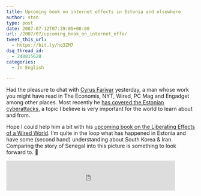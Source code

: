 ```yaml
---
title: Upcoming book on internet effects in Estonia and elsewhere
author: sten
type: post
date: 2007-07-12T07:39:05+00:00
url: /2007/07/upcoming_book_on_internet_effe/
tweet_this_url:
  - https://bit.ly/hq3ZM7
dsq_thread_id:
  - 248815628
categories:
  - In English

---
```

Had the pleasure to chat with [Cyrus Farivar][1] yesterday, a man whose work you might have read in The Economis, NYT, Wired, PC Mag and Engadget among other places. Most recently he [has covered the Estonian cyberattacks][2], a topic I believe is very important for the world to learn about and from.

Hope I could help him a bit with his [upcoming book on the Liberating Effects of a Wired World][3]. I&#8217;m quite in the loop what has happened in Estonia and have some (second hand) understanding about South Korea & Iran. Comparing the story of Senegal into this picture is something to look forward to. 🙂

<iframe src="http://www.facebook.com/plugins/like.php?href=http%3A%2F%2Fsten.tamkivi.com%2F2007%2F07%2Fupcoming_book_on_internet_effe%2F&layout=standard&show_faces=true&width=450&action=like&colorscheme=light&height=80" scrolling="no" frameborder="0" style="border:none; overflow:hidden; width:450px; height:80px;" allowTransparency="true"></iframe>

 [1]: http://cyrusfarivar.com/blog/?p=1350
 [2]: http://www.slate.com/id/2166749/
 [3]: http://cyrusfarivar.com/blog/?p=1205